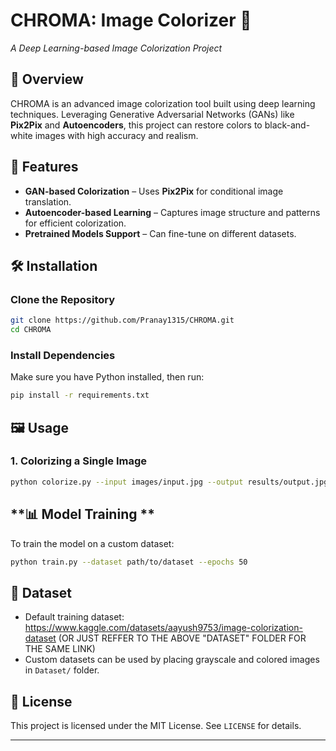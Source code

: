 # **CHROMA: Image Colorizer 🎨**  
_A Deep Learning-based Image Colorization Project_  

## **📌 Overview**  
CHROMA is an advanced image colorization tool built using deep learning techniques. Leveraging Generative Adversarial Networks (GANs) like **Pix2Pix** and **Autoencoders**, this project can restore colors to black-and-white images with high accuracy and realism.  

## **🚀 Features**  
- **GAN-based Colorization** – Uses **Pix2Pix** for conditional image translation.  
- **Autoencoder-based Learning** – Captures image structure and patterns for efficient colorization.  
- **Pretrained Models Support** – Can fine-tune on different datasets.  
<!-- **CLI & GUI Support** – Run colorization via command line or graphical interface.-->

## **🛠️ Installation**  
### **Clone the Repository**  
```sh
git clone https://github.com/Pranay1315/CHROMA.git
cd CHROMA
```
### **Install Dependencies**  
Make sure you have Python installed, then run:  
```sh
pip install -r requirements.txt
```

## **🖼️ Usage**  
### **1. Colorizing a Single Image**  
```sh
python colorize.py --input images/input.jpg --output results/output.jpg
```
<!--### **2. Colorizing a Batch of Images**  
```sh
python colorize.py --input_folder images/ --output_folder results/
```
### **3. Using the GUI (Optional)**  
```sh
python gui.py
```-->

## **📊 Model Training **  
To train the model on a custom dataset:  
```sh
python train.py --dataset path/to/dataset --epochs 50
```

## **📁 Dataset**  
- Default training dataset:  https://www.kaggle.com/datasets/aayush9753/image-colorization-dataset  (OR JUST REFFER TO THE ABOVE "DATASET" FOLDER FOR THE SAME LINK)
- Custom datasets can be used by placing grayscale and colored images in `Dataset/` folder.

<!--## **🔗 References**  
- **Pix2Pix Paper**: [Isola et al., 2017](https://arxiv.org/abs/1611.07004)  
- **Autoencoders**: [Goodfellow et al., Deep Learning Book](https://www.deeplearningbook.org/) --> 

## **📜 License**  
This project is licensed under the MIT License. See `LICENSE` for details.  

---
